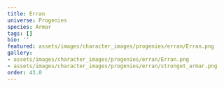 ```yaml
---
title: Erran
universe: Progenies
species: Armar
tags: []
bio: ''
featured: assets/images/character_images/progenies/erran/Erran.png
gallery:
- assets/images/character_images/progenies/erran/Erran.png
- assets/images/character_images/progenies/erran/stronget_armar.png
order: 43.0
---
```



